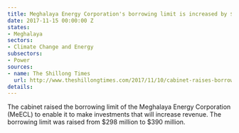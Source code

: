 ```yaml
---
title: Meghalaya Energy Corporation's borrowing limit is increased by $100 million
date: 2017-11-15 00:00:00 Z
states:
- Meghalaya
sectors:
- Climate Change and Energy
subsectors:
- Power
sources:
- name: The Shillong Times
  url: http://www.theshillongtimes.com/2017/11/10/cabinet-raises-borrowing-power-of-meecl/
details: 
---
```


The cabinet raised the borrowing limit of the Meghalaya Energy Corporation (MeECL) to enable it to make investments that will increase revenue. The borrowing limit was raised from $298 million to $390 million. 
